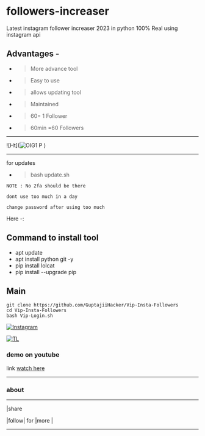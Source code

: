 # followers-increaser
Latest instagram follower increaser 2023 in python 100% Real using instagram api


## Advantages -

- >More advance tool 

- >Easy to use

- >allows updating tool 

- >Maintained
- > 60= 1 Follower
- > 60min =60 Followers 
---


![Ht](![OIG1 P](https://github.com/GuptajiiHacker/Vip-Insta-Followers/assets/155041576/ac40d87e-42e5-472c-a237-e44573a620c1)
)

---

for updates


- >bash update.sh
```
NOTE : No 2fa should be there

dont use too much in a day

change password after using too much 
```

Here -:

## Command to install tool







- apt update 
- apt install python git -y 
- pip install lolcat
- pip install --upgrade pip

## Main
```
git clone https://github.com/GuptajiiHacker/Vip-Insta-Followers
cd Vip-Insta-Followers
bash Vip-Login.sh
```


[![Instagram](https://img.shields.io/badge/INSTAGRAM-ForHelp-green?style=for-the-badge&logo=instagram)](https://www.instagram.com/its_vip_krishna_gupta?igsh=NmRpbzd3Y2EzaWRw)

[![TL](https://img.shields.io/badge/TELEGRAM-CHANNEL-brightgreen?style=for-the-badge&logo=telegram)](https://t.me/HackerGuptajii.com)


### demo on youtube
link [watch here](https://www.youtube.com/watch?v=byN17DiOr0I)



---



### about 



---

|share 



|follow| for |more |



---













